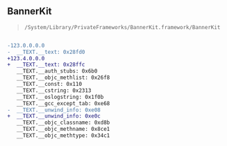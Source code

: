 ## BannerKit

> `/System/Library/PrivateFrameworks/BannerKit.framework/BannerKit`

```diff

-123.0.0.0.0
-  __TEXT.__text: 0x28fd0
+123.4.0.0.0
+  __TEXT.__text: 0x28ffc
   __TEXT.__auth_stubs: 0x6b0
   __TEXT.__objc_methlist: 0x26f8
   __TEXT.__const: 0x110
   __TEXT.__cstring: 0x2313
   __TEXT.__oslogstring: 0x1f0b
   __TEXT.__gcc_except_tab: 0xe68
-  __TEXT.__unwind_info: 0xe08
+  __TEXT.__unwind_info: 0xe0c
   __TEXT.__objc_classname: 0xd8b
   __TEXT.__objc_methname: 0x8ce1
   __TEXT.__objc_methtype: 0x34c1

```
